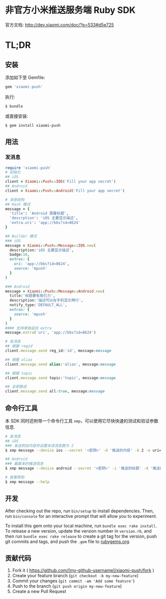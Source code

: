 非官方小米推送服务端 Ruby SDK
=============================

官方文档: http://dev.xiaomi.com/doc/?p=533#d5e725

TL;DR
=====

安装
----

添加如下至 Gemfile:

```ruby
gem 'xiaomi-push'
```

执行:

```
$ bundle
```

或直接安装:

```
$ gem install xiaomi-push
```

用法
----

### 发消息

```ruby
require 'xiaomi-push'
# 初始化
## iOS
client = Xiaomi::Push::IOS('Fill your app secret')
## Android
client = Xiaomi::Push::Android('Fill your app secret')

# 消息结构
## Hash 模式
message = {
  'title': 'Android 需要标题',
  'descrption': 'iOS 主要显示描述',
  'extra.uri': 'app://bbs?id=8624'
}

## Builder 模式
### iOS
message = Xiaomi::Push::Message::IOS.new(
  description:'iOS 主要显示描述',
  badge:10,
  extras: {
    uri: 'app://bbs?id=8624',
    source: 'mpush'
  }
)

### Android
message = Xiaomi::Push::Message::Android.new(
  title:'标题要有吸引力',
  description:'描述可以在手机显示两行',
  notify_type:'DEFAULT_ALL',
  extras: {
    source: 'mpush'
  }
)
#### 支持单独追加 extra
message.extra('uri', 'app://bbs?id=8624')

# 发消息
## 根据 regid
client.message.send reg_id:'id', message:message

## 根据 alias
client.message.send alias:'alias', message:message

## 根据 topic
client.message.send topic:'topic', message:message

## 全部推送
client.message.send all:true, message:message
```

命令行工具
----------

本 SDK 同时还附带一个命令行工具 `xmp`，可以使用它尽快快速的测试和验证参数信息.

```bash
# 发消息
## iOS
### 发送附加内容并设置未读消息数为 2
$ xmp message --device ios --secret '<密钥>' -d '推送的内容' -b 2 -e uri="app://bbs?id",source="push"

## Android
### 最基本的推送信息
$ xmp message --device android --secret '<密钥>' -i '推送的标题' -d '推送的内容'

# 查看帮助
$ xmp message --help
```

开发
----

After checking out the repo, run `bin/setup` to install dependencies. Then, run `bin/console` for an interactive prompt that will allow you to experiment.

To install this gem onto your local machine, run `bundle exec rake install`. To release a new version, update the version number in `version.rb`, and then run `bundle exec rake release` to create a git tag for the version, push git commits and tags, and push the `.gem` file to [rubygems.org](https://rubygems.org).

贡献代码
--------

1.	Fork it ( https://github.com/[my-github-username]/xiaomi-push/fork )
2.	Create your feature branch (`git checkout -b my-new-feature`\)
3.	Commit your changes (`git commit -am 'Add some feature'`\)
4.	Push to the branch (`git push origin my-new-feature`\)
5.	Create a new Pull Request
